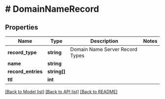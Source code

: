 # # DomainNameRecord

## Properties

Name | Type | Description | Notes
------------ | ------------- | ------------- | -------------
**record_type** | **string** | Domain Name Server Record Types | 
**name** | **string** |  | 
**record_entries** | **string[]** |  | 
**ttl** | **int** |  | 

[[Back to Model list]](../../README#documentation-for-models) [[Back to API list]](../../README#documentation-for-api-endpoints) [[Back to README]](../../README)


